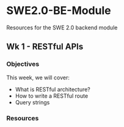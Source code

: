 # SWE2.0-BE-Module
Resources for the SWE 2.0 backend module

## Wk 1 - RESTful APIs
### Objectives
This week, we will cover:
  - What is RESTful architecture?
  - How to write a RESTful route
  - Query strings

### Resources
